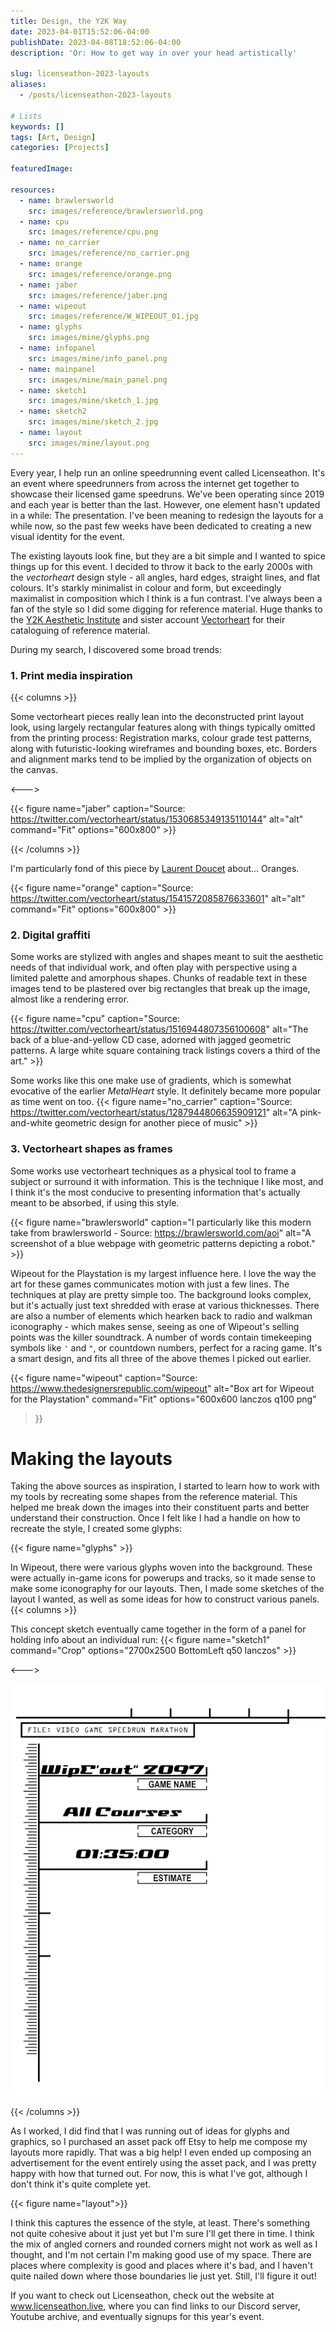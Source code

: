 ```yaml
---
title: Design, the Y2K Way
date: 2023-04-01T15:52:06-04:00
publishDate: 2023-04-08T18:52:06-04:00
description: 'Or: How to get way in over your head artistically'

slug: licenseathon-2023-layouts
aliases:
  - /posts/licenseathon-2023-layouts

# Lists
keywords: []
tags: [Art, Design]
categories: [Projects]

featuredImage:

resources:
  - name: brawlersworld
    src: images/reference/brawlersworld.png
  - name: cpu
    src: images/reference/cpu.png
  - name: no_carrier
    src: images/reference/no_carrier.png
  - name: orange
    src: images/reference/orange.png
  - name: jaber
    src: images/reference/jaber.png
  - name: wipeout
    src: images/reference/W_WIPEOUT_01.jpg
  - name: glyphs
    src: images/mine/glyphs.png
  - name: infopanel
    src: images/mine/info_panel.png
  - name: mainpanel
    src: images/mine/main_panel.png
  - name: sketch1
    src: images/mine/sketch_1.jpg
  - name: sketch2
    src: images/mine/sketch_2.jpg
  - name: layout
    src: images/mine/layout.png
---
```


Every year, I help run an online speedrunning event called Licenseathon. It's an event where speedrunners from across the internet get together to showcase their licensed game speedruns. We've been operating since 2019 and each year is better than the last. However, one element hasn't updated in a while: The presentation. I've been meaning to redesign the layouts for a while now, so the past few weeks have been dedicated to creating a new visual identity for the event.

The existing layouts look fine, but they are a bit simple and I wanted to spice things up for this event. I decided to throw it back to the early 2000s with the _vectorheart_ design style - all angles, hard edges, straight lines, and flat colours. It's starkly minimalist in colour and form, but exceedingly maximalist in composition which I think is a fun contrast. I've always been a fan of the style so I did some digging for reference material. Huge thanks to the [Y2K Aesthetic Institute](https://twitter.com/y2k_aesthetic/) and sister account [Vectorheart](https://twitter.com/vectorheart/) for their cataloguing of reference material.

During my search, I discovered some broad trends:
### 1. Print media inspiration
{{< columns >}}

Some vectorheart pieces really lean into the deconstructed print layout look, using largely rectangular features along with things typically omitted from the printing process: Registration marks, colour grade test patterns, along with futuristic-looking wireframes and bounding boxes, etc. Borders and alignment marks tend to be implied by the organization of objects on the canvas.

<--->

{{< figure name="jaber" caption="Source: https://twitter.com/vectorheart/status/1530685349135110144" alt="alt" command="Fit" options="600x800" >}}

{{< /columns >}}

I'm particularly fond of this piece by [Laurent Doucet](deviantart.com/spritek) about... Oranges.

{{< figure name="orange" caption="Source: https://twitter.com/vectorheart/status/1541572085876633601" alt="alt" command="Fit" options="600x800" >}}

### 2. Digital graffiti
Some works are stylized with angles and shapes meant to suit the aesthetic needs of that individual work, and often play with perspective using a limited palette and amorphous shapes. Chunks of readable text in these images tend to be plastered over big rectangles that break up the image, almost like a rendering error.

{{< figure name="cpu" caption="Source: https://twitter.com/vectorheart/status/1516944807356100608" alt="The back of a blue-and-yellow CD case, adorned with jagged geometric patterns. A large white square containing track listings covers a third of the art." >}}

Some works like this one make use of gradients, which is somewhat evocative of the earlier _MetalHeart_ style. It definitely became more popular as time went on too.
{{< figure name="no_carrier" caption="Source: https://twitter.com/vectorheart/status/1287944806635909121" alt="A pink-and-white geometric design for another piece of music" >}}


### 3. Vectorheart shapes as frames
Some works use vectorheart techniques as a physical tool to frame a subject or surround it with information. This is the technique I like most, and I think it's the most conducive to presenting information that's actually meant to be absorbed, if using this style.

{{< figure name="brawlersworld" caption="I particularly like this modern take from brawlersworld - Source: https://brawlersworld.com/aoi" alt="A screenshot of a blue webpage with geometric patterns depicting a robot." >}}


Wipeout for the Playstation is my largest influence here. I love the way the art for these games communicates motion with just a few lines. The techniques at play are pretty simple too. The background looks complex, but it's actually just text shredded with erase at various thicknesses. There are also a number of elements which hearken back to radio and walkman iconography - which makes sense, seeing as one of Wipeout's selling points was the killer soundtrack. A number of words contain timekeeping symbols like `'` and `"`, or countdown numbers, perfect for a racing game. It's a smart design, and fits all three of the above themes I picked out earlier.

{{< figure name="wipeout" caption="Source: https://www.thedesignersrepublic.com/wipeout" alt="Box art for Wipeout for the Playstation"
  command="Fit" options="600x600 lanczos q100 png"
>}}

# Making the layouts
Taking the above sources as inspiration, I started to learn how to work with my tools by recreating some shapes from the reference material. This helped me break down the images into their constituent parts and better understand their construction. Once I felt like I had a handle on how to recreate the style, I created some glyphs:

{{< figure name="glyphs" >}}

In Wipeout, there were various glyphs woven into the background. These were actually in-game icons for powerups and tracks, so it made sense to make some iconography for our layouts. Then, I made some sketches of the layout I wanted, as well as some ideas for how to construct various panels.
{{< columns >}}

This concept sketch eventually came together in the form of a panel for holding info about an individual run:
{{< figure name="sketch1" command="Crop" options="2700x2500 BottomLeft q50 lanczos" >}}

<--->

![](./images/mine/info_panel.png)

{{< /columns >}}

As I worked, I did find that I was running out of ideas for glyphs and graphics, so I purchased an asset pack off Etsy to help me compose my layouts more rapidly. That was a big help! I even ended up composing an advertisement for the event entirely using the asset pack, and I was pretty happy with how that turned out. For now, this is what I've got, although I don't think it's quite complete yet.

{{< figure name="layout">}}

I think this captures the essence of the style, at least. There's something not quite cohesive about it just yet but I'm sure I'll get there in time. I think the mix of angled corners and rounded corners might not work as well as I thought, and I'm not certain I'm making good use of my space. There are places where complexity is good and places where it's bad, and I haven't quite nailed down where those boundaries lie just yet. Still, I'll figure it out!

If you want to check out Licenseathon, check out the website at www.licenseathon.live, where you can find links to our Discord server, Youtube archive, and eventually signups for this year's event.

